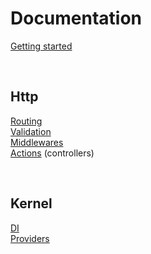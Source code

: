 # Documentation

[Getting started](documentation/getting-started.md)

<br>


## Http
[Routing](documentation/routing.md)
<br>[Validation](documentation/validation.md)
<br>[Middlewares](documentation/middlewares.md)
<br>[Actions](documentation/actions.md) (controllers)

<br>

## Kernel
[DI](docs/documentation/di.md)
<br>[Providers](documentation/providers.md)
